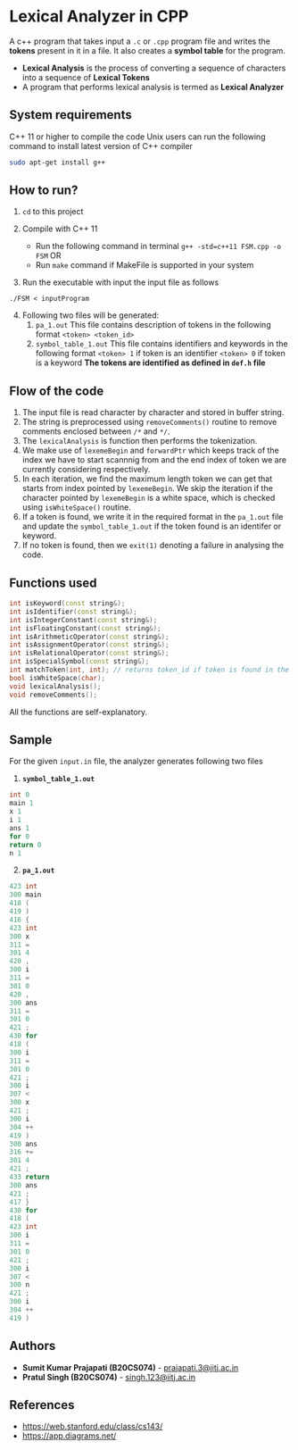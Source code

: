
# Lexical Analyzer in CPP
A c++ program that takes input a `.c` or `.cpp` program file and writes the **tokens** present in it in a file. It also creates a **symbol table** for the program.

 - **Lexical Analysis** is the process of converting a sequence of characters into a sequence of **Lexical Tokens** 
 - A program that performs lexical analysis is  termed as **Lexical Analyzer**
 
## System requirements
 
C++ 11  or higher to compile the code
Unix users can run the following command to install latest version of C++ compiler
```bash
sudo apt-get install g++
```

## How to run?
1. `cd` to this project

2. Compile  with C++ 11
	- Run the following command in terminal `g++ -std=c++11 FSM.cpp -o FSM`
OR
	- Run `make` command if MakeFile is supported in your system
3. Run the executable with input the input file as follows
```
./FSM < inputProgram
```

4. Following two files will be generated:
	1.	`pa_1.out`
	This file contains description of tokens in the following format 
	```<token> <token_id>```
	2. `symbol_table_1.out`
	 This file contains identifiers and keywords in the following format 
	```<token> 1``` if token is an identifier
	```<token> 0``` if token is a keyword
	**The tokens are identified as defined in `def.h` file**


## Flow of the code
1. The input file is read character by character and stored in buffer string.
2. The string is preprocessed using `removeComments()` routine to remove comments enclosed between `/*` and `*/`.
3. The `lexicalAnalysis` is function then performs the tokenization.
4. We make use of `lexemeBegin` and `forwardPtr` which keeps track of the index we have to start scannnig from and the end index of token we are currently considering respectively.
5. In each iteration, we find the maximum length token we can get that starts from index pointed by `lexemeBegin`. We skip the iteration if the character pointed by `lexemeBegin` is a white space, which is checked using `isWhiteSpace()` routine.
6. If a token is found, we write it in the required format in the `pa_1.out` file and update the `symbol_table_1.out` if the token found is an identifer or keyword.
7. If no token is found, then we `exit(1)` denoting a failure in analysing the code.

## Functions used
```cpp
int isKeyword(const string&);
int isIdentifier(const string&);
int isIntegerConstant(const string&);
int isFloatingConstant(const string&);
int isArithmeticOperator(const string&);
int isAssignmentOperator(const string&);
int isRelationalOperator(const string&);
int isSpecialSymbol(const string&);
int matchToken(int, int); // returns token_id if token is found in the substring [L,R] else return -1 
bool isWhiteSpace(char);
void lexicalAnalysis();
void removeComments();
```
All the functions are self-explanatory.
## Sample
For the given `input.in` file, the analyzer generates following two files

1. **`symbol_table_1.out`**
```cpp
int 0
main 1
x 1
i 1
ans 1
for 0
return 0
n 1
 ```
2.  **`pa_1.out`**
```cpp
423 int
300 main
418 (
419 )
416 {
423 int
300 x
311 =
301 4
420 ,
300 i
311 =
301 0
420 ,
300 ans
311 =
301 0
421 ;
430 for
418 (
300 i
311 =
301 0
421 ;
300 i
307 <
300 x
421 ;
300 i
304 ++
419 )
300 ans
316 +=
301 4
421 ;
433 return
300 ans
421 ;
417 }
430 for
418 (
423 int
300 i
311 =
301 0
421 ;
300 i
307 <
300 n
421 ;
300 i
304 ++
419 )
```
## Authors

* **Sumit Kumar Prajapati (B20CS074)**  - [prajapati.3@iitj.ac.in](prajapati.3@iitj.ac.in)
* **Pratul Singh (B20CS074)**  - [singh.123@iitj.ac.in](prajapati.3@iitj.ac.in)

## References 
- https://web.stanford.edu/class/cs143/
- https://app.diagrams.net/
